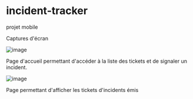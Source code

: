 # incident-tracker
projet mobile

Captures d'écran

![image](https://user-images.githubusercontent.com/101574941/175139855-230924e4-574d-4e82-a09b-c0d1c5cb3c76.png)

Page d'accueil permettant d'accéder à la liste des tickets et de signaler un incident.

![image](https://user-images.githubusercontent.com/101574941/175140630-77d64781-286b-491c-a5f6-2622ad49a7b6.png)

Page permettant d'afficher les tickets d'incidents émis
